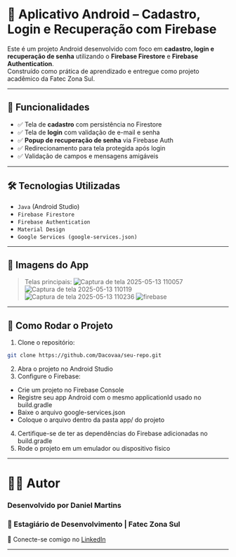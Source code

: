 # 📱 Aplicativo Android – Cadastro, Login e Recuperação com Firebase

Este é um projeto Android desenvolvido com foco em **cadastro, login e recuperação de senha** utilizando o **Firebase Firestore** e **Firebase Authentication**.  
Construído como prática de aprendizado e entregue como projeto acadêmico da Fatec Zona Sul.

---

## 🧠 Funcionalidades

- ✅ Tela de **cadastro** com persistência no Firestore  
- ✅ Tela de **login** com validação de e-mail e senha  
- ✅ **Popup de recuperação de senha** via Firebase Auth  
- ✅ Redirecionamento para tela protegida após login  
- ✅ Validação de campos e mensagens amigáveis  

---

## 🛠️ Tecnologias Utilizadas

- `Java` (Android Studio)  
- `Firebase Firestore`  
- `Firebase Authentication`  
- `Material Design`  
- `Google Services (google-services.json)`

---

## 📸 Imagens do App

> Telas principais:
![Captura de tela 2025-05-13 110057](https://github.com/user-attachments/assets/91e43184-26b3-4b97-88f2-0d07f33e9707)
![Captura de tela 2025-05-13 110119](https://github.com/user-attachments/assets/2bb974fe-8e79-4e3c-af3e-d1ca5bd1d9f2)
![Captura de tela 2025-05-13 110236](https://github.com/user-attachments/assets/7c4d73ea-b9ce-4762-b361-7fe0b97ea234)
![firebase](https://github.com/user-attachments/assets/7593868d-0302-4025-a76d-4e8102567267)


---

## 🚀 Como Rodar o Projeto

1. Clone o repositório:

```bash
git clone https://github.com/Dacovaa/seu-repo.git
```
2. Abra o projeto no Android Studio
3. Configure o Firebase:
- Crie um projeto no Firebase Console
- Registre seu app Android com o mesmo applicationId usado no build.gradle
- Baixe o arquivo google-services.json
- Coloque o arquivo dentro da pasta app/ do projeto
4. Certifique-se de ter as dependências do Firebase adicionadas no build.gradle
5. Rode o projeto em um emulador ou dispositivo físico
  
---

# 👨‍💻 Autor
### Desenvolvido por Daniel Martins
### 📍 Estagiário de Desenvolvimento | Fatec Zona Sul
🔗 Conecte-se comigo no [LinkedIn](https://www.linkedin.com/in/daniel-ms4/)

---

